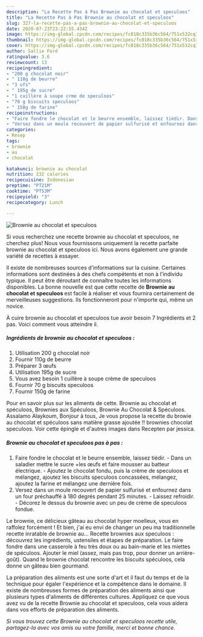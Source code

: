 ```yaml
---
description: "La Recette Pas à Pas Brownie au chocolat et speculoos"
title: "La Recette Pas à Pas Brownie au chocolat et speculoos"
slug: 327-la-recette-pas-a-pas-brownie-au-chocolat-et-speculoos
date: 2020-07-23T23:22:55.434Z
image: https://img-global.cpcdn.com/recipes/fc018c335b36c564/751x532cq70/brownie-au-chocolat-et-speculoos-photo-principale-de-la-recette.jpg
thumbnail: https://img-global.cpcdn.com/recipes/fc018c335b36c564/751x532cq70/brownie-au-chocolat-et-speculoos-photo-principale-de-la-recette.jpg
cover: https://img-global.cpcdn.com/recipes/fc018c335b36c564/751x532cq70/brownie-au-chocolat-et-speculoos-photo-principale-de-la-recette.jpg
author: Sallie Ford
ratingvalue: 3.6
reviewcount: 13
recipeingredient:
- "200 g chocolat noir"
- " 110g de beurre"
- "3 ufs"
- " 195g de sucre"
- "1 cuillère à soupe crme de speculoos"
- "70 g biscuits speculoos"
- " 150g de farine"
recipeinstructions:
- "Faire fondre le chocolat et le beurre ensemble, laissez tiédir. Dans un saladier mettre le sucre +les œufs et faire mousser au batteur électrique. Ajoutez le chocolat fondu, puis la crème de speculoos et mélangez, ajoutez les biscuits speculoos concassées, mélangez, ajoutez la farine et mélangez une dernière fois."
- "Versez dans un moule recouvert de papier sulfurisé et enfournez dans un four préchauffé à 180 degrés pendant 25 minutes. Laissez refroidir. Décorez le dessus du brownie avec un peu de crème de speculoos fondue."
categories:
- Resep
tags:
- brownie
- au
- chocolat

katakunci: brownie au chocolat 
nutrition: 232 calories
recipecuisine: Indonesian
preptime: "PT21M"
cooktime: "PT53M"
recipeyield: "3"
recipecategory: Lunch

---
```



![Brownie au chocolat et speculoos](https://img-global.cpcdn.com/recipes/fc018c335b36c564/751x532cq70/brownie-au-chocolat-et-speculoos-photo-principale-de-la-recette.jpg)

Si vous recherchez une recette brownie au chocolat et speculoos, ne cherchez plus! Nous vous fournissons uniquement la recette parfaite brownie au chocolat et speculoos ici. Nous avons également une grande variété de recettes à essayer.

Il existe de nombreuses sources d'informations sur la cuisine. Certaines informations sont destinées à des chefs compétents et non à l'individu typique. Il peut être déroutant de connaître toutes les informations disponibles. La bonne nouvelle est que cette recette de <strong> Brownie au chocolat et speculoos </strong> est facile à réaliser et vous fournira certainement de merveilleuses suggestions. Ils fonctionneront pour n'importe qui, même un novice.

<!--inarticleads1-->

À cuire brownie au chocolat et speculoos tue avoir besoin 7 Ingrédients et 2 pas. Voici comment vous atteindre il.

##### Ingrédients de brownie au chocolat et speculoos :

1. Utilisation 200 g chocolat noir
1. Fournir  110g de beurre
1. Préparer 3 œufs
1. Utilisation  195g de sucre
1. Vous avez besoin 1 cuillère à soupe crème de speculoos
1. Fournir 70 g biscuits speculoos
1. Fournir  150g de farine


Pour en savoir plus sur les aliments de cette. Brownie au chocolat et spéculoos, Brownies aux Spéculoos, Brownie Au Chocolat &amp; Spéculoos. Assalamo Alaykoum, Bonjour à tous, Je vous propose la recette du browie au chocolat et spéculoos sans matière grasse ajoutée !! brownies chocolat speculoos. Voir cette épingle et d&#39;autres images dans Recepten par jessica. 

<!--inarticleads2-->

##### Brownie au chocolat et speculoos pas à pas :

1. Faire fondre le chocolat et le beurre ensemble, laissez tiédir. - Dans un saladier mettre le sucre +les œufs et faire mousser au batteur électrique. - Ajoutez le chocolat fondu, puis la crème de speculoos et mélangez, ajoutez les biscuits speculoos concassées, mélangez, ajoutez la farine et mélangez une dernière fois.
1. Versez dans un moule recouvert de papier sulfurisé et enfournez dans un four préchauffé à 180 degrés pendant 25 minutes. - Laissez refroidir. - Décorez le dessus du brownie avec un peu de crème de speculoos fondue.


Le brownie, ce délicieux gâteau au chocolat hyper moelleux, vous en raffolez forcément ! Et bien, j&#39;ai eu envi de changer un peu ma traditionnelle recette inratable de brownie au… Recette brownies aux speculoos : découvrez les ingrédients, ustensiles et étapes de préparation. Le faire fondre dans une casserole à feu très doux ou au bain-marie et les miettes de spéculoos. Ajouter le miel (assez, mais pas trop, pour donner un arrière-goût). Quand le brownie chocolat rencontre les biscuits spéculoos, cela donne un gâteau bien gourmand. 

<!--inarticleads1-->

<p>
La préparation des aliments est une sorte d'art et il faut du temps et de la technique pour égaler l'expérience et la compétence dans le domaine. Il existe de nombreuses formes de préparation des aliments ainsi que plusieurs types d'aliments de différentes cultures. Appliquez ce que vous avez vu de la recette Brownie au chocolat et speculoos, cela vous aidera dans vos efforts de préparation des aliments.
</p>

<p>
<i>Si vous trouvez cette Brownie au chocolat et speculoos recette utile, partagez-la avec vos amis ou votre famille, merci et bonne chance.</i>
</p>
